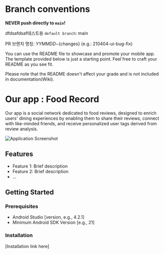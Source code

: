 # Branch conventions

**NEVER push directly to `main`!**

dfdsafdsaf테스트용
`default branch`: main

PR 브랜치 명칭: ${YYMMDD}-${changes} (e.g.: 210404-ui-bug-fix)

You can use the README file to showcase and promote your mobile app. The template provided below is just a starting point. Feel free to craft your README as you see fit. 

Please note that the README doesn't affect your grade and is not included in documentation(Wiki).

# Our app : Food Record

Our app is a social network dedicated to food reviews, designed to enrich users' dining experiences by enabling them to share their reviews, connect with like-minded friends, and receive personalized user tags derived from review analysis.

![Application Screenshot](path_to_screenshot.png)

## Features

- Feature 1: Brief description
- Feature 2: Brief description
- ...

## Getting Started

### Prerequisites

- Android Studio [version, e.g., 4.2.1]
- Minimum Android SDK Version [e.g., 21]

### Installation

[Installation link here]
